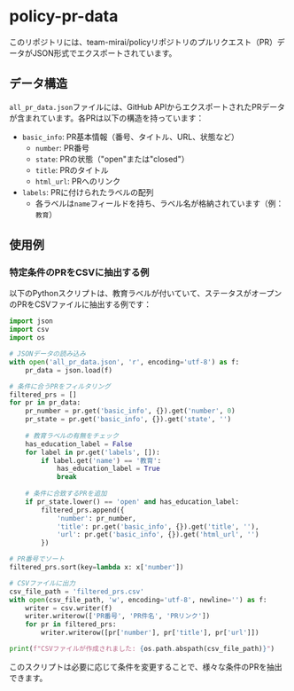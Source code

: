 # policy-pr-data

このリポジトリには、team-mirai/policyリポジトリのプルリクエスト（PR）データがJSON形式でエクスポートされています。

## データ構造

`all_pr_data.json`ファイルには、GitHub APIからエクスポートされたPRデータが含まれています。各PRは以下の構造を持っています：

- `basic_info`: PR基本情報（番号、タイトル、URL、状態など）
  - `number`: PR番号
  - `state`: PRの状態（"open"または"closed"）
  - `title`: PRのタイトル
  - `html_url`: PRへのリンク
- `labels`: PRに付けられたラベルの配列
  - 各ラベルは`name`フィールドを持ち、ラベル名が格納されています（例：`教育`）

## 使用例

### 特定条件のPRをCSVに抽出する例

以下のPythonスクリプトは、教育ラベルが付いていて、ステータスがオープンのPRをCSVファイルに抽出する例です：

```python
import json
import csv
import os

# JSONデータの読み込み
with open('all_pr_data.json', 'r', encoding='utf-8') as f:
    pr_data = json.load(f)

# 条件に合うPRをフィルタリング
filtered_prs = []
for pr in pr_data:
    pr_number = pr.get('basic_info', {}).get('number', 0)
    pr_state = pr.get('basic_info', {}).get('state', '')
    
    # 教育ラベルの有無をチェック
    has_education_label = False
    for label in pr.get('labels', []):
        if label.get('name') == '教育':
            has_education_label = True
            break
    
    # 条件に合致するPRを追加
    if pr_state.lower() == 'open' and has_education_label:
        filtered_prs.append({
            'number': pr_number,
            'title': pr.get('basic_info', {}).get('title', ''),
            'url': pr.get('basic_info', {}).get('html_url', '')
        })

# PR番号でソート
filtered_prs.sort(key=lambda x: x['number'])

# CSVファイルに出力
csv_file_path = 'filtered_prs.csv'
with open(csv_file_path, 'w', encoding='utf-8', newline='') as f:
    writer = csv.writer(f)
    writer.writerow(['PR番号', 'PR件名', 'PRリンク'])
    for pr in filtered_prs:
        writer.writerow([pr['number'], pr['title'], pr['url']])

print(f"CSVファイルが作成されました: {os.path.abspath(csv_file_path)}")
```

このスクリプトは必要に応じて条件を変更することで、様々な条件のPRを抽出できます。
